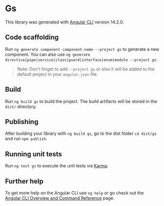 # Gs

This library was generated with [Angular CLI](https://github.com/angular/angular-cli) version 14.2.0.

## Code scaffolding

Run `ng generate component component-name --project gs` to generate a new component. You can also use `ng generate directive|pipe|service|class|guard|interface|enum|module --project gs`.
> Note: Don't forget to add `--project gs` or else it will be added to the default project in your `angular.json` file. 

## Build

Run `ng build gs` to build the project. The build artifacts will be stored in the `dist/` directory.

## Publishing

After building your library with `ng build gs`, go to the dist folder `cd dist/gs` and run `npm publish`.

## Running unit tests

Run `ng test gs` to execute the unit tests via [Karma](https://karma-runner.github.io).

## Further help

To get more help on the Angular CLI use `ng help` or go check out the [Angular CLI Overview and Command Reference](https://angular.io/cli) page.
